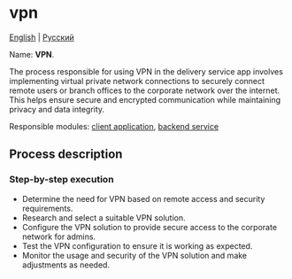 # vpn

[English](vpn.md) | [Русский](vpn.ru.md)

Name: **VPN**.

The process responsible for using VPN in the delivery service app involves implementing virtual private network connections to securely connect remote users or branch offices to the corporate network over the internet. This helps ensure secure and encrypted communication while maintaining privacy and data integrity.

Responsible modules: [client application](../../frontend/adminclient.md), [backend service](../../backend/adminbackend.md)

## Process description

### Step-by-step execution

- Determine the need for VPN based on remote access and security requirements.
- Research and select a suitable VPN solution.
- Configure the VPN solution to provide secure access to the corporate network for admins.
- Test the VPN configuration to ensure it is working as expected.
- Monitor the usage and security of the VPN solution and make adjustments as needed.
